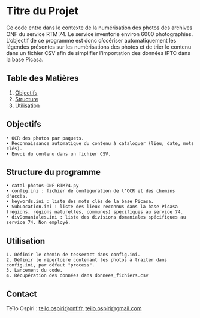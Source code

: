 # Titre du Projet

Ce code entre dans le contexte de la numérisation des photos des archives ONF du service RTM 74. Le service inventorie environ 6000 photographies. L’objectif de ce programme est donc d’océriser automatiquement les légendes présentes sur les numérisations des photos et de trier le contenu dans un fichier CSV afin de simplifier l’importation des données IPTC dans la base Picasa.

## Table des Matières
1. [Objectifs](#objectifs)
2. [Structure](#structure)
3. [Utilisation](#utilisation)

## Objectifs <a name="objectifs"></a>

    • OCR des photos par paquets.
    • Reconnaissance automatique du contenu à cataloguer (lieu, date, mots clés).
    • Envoi du contenu dans un fichier CSV.

## Structure du programme <a name="structure"></a>

    • catal-photos-ONF-RTM74.py
    • config.ini : fichier de configuration de l'OCR et des chemins d'accès.
    • keywords.ini : liste des mots clés de la base Picasa.
    • SubLocation.ini : liste des lieux reconnus dans la base Picasa (régions, régions naturelles, communes) spécifiques au service 74.
    • divDomaniales.ini : liste des divisions domaniales spécifiques au service 74. Non employé.
## Utilisation <a name="utilisation"></a>

    1. Définir le chemin de tesseract dans config.ini.
    2. Définir le répertoire contenant les photos à traiter dans config.ini, par défaut "process".
    3. Lancement du code.
    4. Récupération des données dans donnees_fichiers.csv
## Contact <a name="contact"></a>

Teïlo Ospiri : teilo.ospiri@onf.fr, teilo.ospiri@gmail.com

